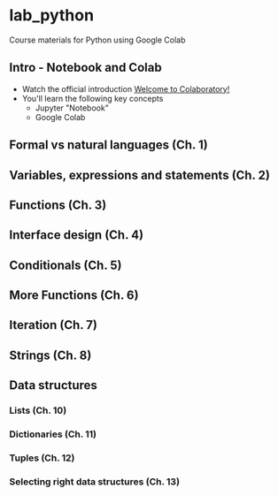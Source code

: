 # lab_python
Course materials for Python using Google Colab


## Intro - Notebook and Colab
* Watch the official introduction [Welcome to Colaboratory!](https://colab.research.google.com/notebooks/welcome.ipynb)
* You'll learn the following key concepts
  * Jupyter "Notebook"
  * Google Colab
  
## Formal vs natural languages (Ch. 1)

## Variables, expressions and statements (Ch. 2)

## Functions (Ch. 3)

## Interface design (Ch. 4)

## Conditionals (Ch. 5)

## More Functions (Ch. 6)

## Iteration (Ch. 7)

## Strings (Ch. 8)

## Data structures

### Lists (Ch. 10)
### Dictionaries (Ch. 11)
### Tuples (Ch. 12)
### Selecting right data structures (Ch. 13)
